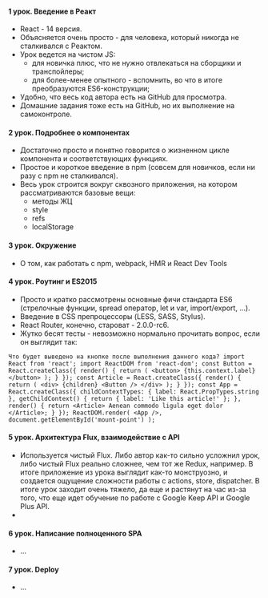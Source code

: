 #### 1 урок. Введение в Реакт

* React - 14 версия.
* Объясняется очень просто - для человека, который никогда не сталкивался с Реактом.
* Урок ведется на чистом JS:
    * для новичка плюс, что не нужно отвлекаться на сборщики и транспойлеры;
    * для более-менее опытного - вспомнить, во что в итоге преобразуются ES6-конструкции;
* Удобно, что весь код автора есть на GitHub для просмотра.
* Домашние задания тоже есть на GitHub, но их выполнение на самоконтроле.

#### 2 урок. Подробнее о компонентах

* Достаточно просто и понятно говорится о жизненном цикле компонента и соответствующих функциях.
* Простое и короткое введение в npm (совсем для новичков, если ни разу с npm не сталкивался).
* Весь урок строится вокруг сквозного приложения, на котором рассматриваются базовые вещи:
    * методы ЖЦ
    * style
    * refs
    * localStorage

#### 3 урок. Окружение

* О том, как работать с npm, webpack, HMR и React Dev Tools

#### 4 урок. Роутинг и ES2015

* Просто и кратко рассмотрены основные фичи стандарта ES6 (стрелочные функции, spread оператор, let и var, import/export, ...).
* Введение в CSS препроцессоры (LESS, SASS, Stylus).
* React Router, конечно, староват - 2.0.0-rc6.
* Жутко бесят тесты - невозможно нормально прочитать вопрос, если он выглядит так:
```
Что будет выведено на кнопке после выполнения данного кода? import React from 'react'; import ReactDOM from 'react-dom'; const Button = React.createClass({ render() { return ( <button> {this.context.label} </button> ); } }); const Article = React.createClass({ render() { return ( <div> {children} <Button /> </div> ); } }); const App = React.createClass({ childContextTypes: { label: React.PropTypes.string }, getChildContext() { return { label: 'Like this article!' }; }, render() { return <Article> Aenean commodo ligula eget dolor </Article>; } }); ReactDOM.render( <App />, document.getElementById('mount-point') );
```

#### 5 урок. Архитектура Flux, взаимодействие с API

* Используется чистый Flux. Либо автор как-то сильно усложнил урок, либо чистый Flux реально сложнее, чем тот же Redux, например. В итоге приложение из урока выглядит как-то монструозно, и создается ощущение сложности работы с actions, store, dispatcher. В итоге урок заходит очень тяжело, да еще и растянут на час из-за того, что еще идет обучение по работе с Google Keep API и Google Plus API.
* 

#### 6 урок. Написание полноценного SPA

* ...

#### 7 урок. Deploy

* ...

